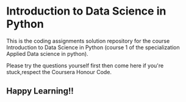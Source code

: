 # Introduction to Data Science in Python    
This is the coding assignments solution repository for the course Introduction to Data Science in Python (course 1 of the specialization Applied Data science in python).     

Please try the questions yourself first then come here if you're stuck,respect the Coursera Honour Code.    
## Happy Learning!!